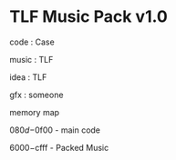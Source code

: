 # TLF Music Pack v1.0

code : Case

music : TLF

idea  : TLF

gfx : someone


memory map

$080d-$0f00 - main code

$6000-$cfff - Packed Music

